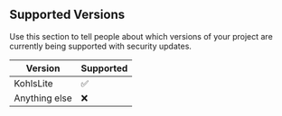 ## Supported Versions

Use this section to tell people about which versions of your project are
currently being supported with security updates.

| Version | Supported          |
| ------- | ------------------ |
| KohlsLite   | :white_check_mark: |
| Anything else | :x: |
